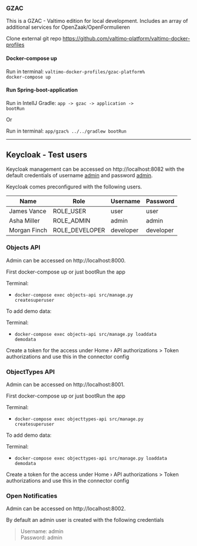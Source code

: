 ### GZAC

This is a GZAC - Valtimo edition for local development.
Includes an array of additional services for OpenZaak/OpenFormulieren

Clone external git repo https://github.com/valtimo-platform/valtimo-docker-profiles

#### Docker-compose up

Run in terminal:
<code>valtimo-docker-profiles/gzac-platform% docker-compose up</code>

#### Run Spring-boot-application

Run in IntellJ Gradle: <code>app -> gzac -> application -> bootRun</code>

Or

Run in terminal: <code>app/gzac% ../../gradlew bootRun</code>

---

## Keycloak - Test users

Keycloak management can be accessed on http://localhost:8082 with the default credentials of username <ins>admin</ins> and password <ins>admin</ins>.

Keycloak comes preconfigured with the following users. 

| Name | Role | Username | Password |
|---|---|---|---|
| James Vance | ROLE_USER | user | user |
| Asha Miller | ROLE_ADMIN | admin | admin |
| Morgan Finch | ROLE_DEVELOPER | developer | developer |

### Objects API 

Admin can be accessed on http://localhost:8000.

First docker-compose up or just bootRun the app

Terminal:
- <code>docker-compose exec objects-api src/manage.py createsuperuser</code>  

To add demo data:

Terminal:
- <code>docker-compose exec objects-api src/manage.py loaddata demodata</code>

Create a token for the access under Home › API authorizations > Token authorizations and use this in the connector config


### ObjectTypes API

Admin can be accessed on http://localhost:8001.

First docker-compose up or just bootRun the app

Terminal:
- <code>docker-compose exec objecttypes-api src/manage.py createsuperuser</code>

To add demo data:

Terminal:
- <code>docker-compose exec objecttypes-api src/manage.py loaddata demodata</code>

Create a token for the access under Home › API authorizations > Token authorizations and use this in the connector config


### Open Notificaties

Admin can be accessed on http://localhost:8002.

By default an admin user is created with the following credentials

>Username: admin  
>Password: admin
